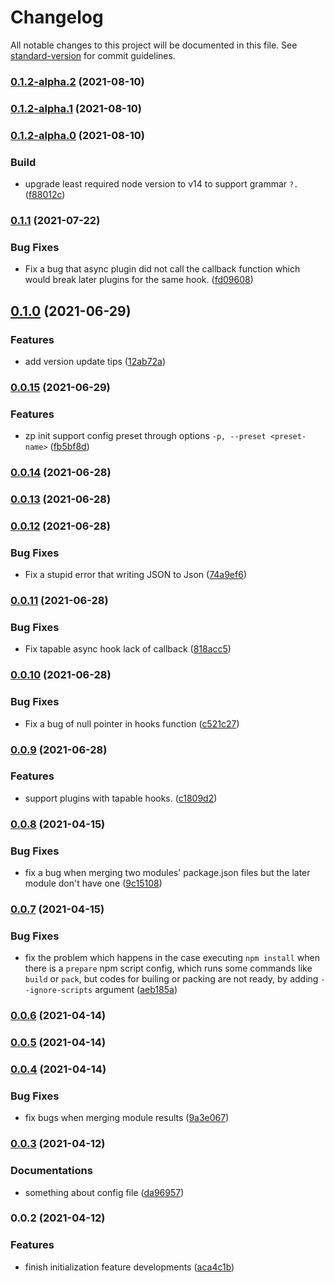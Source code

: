 # Changelog

All notable changes to this project will be documented in this file. See [standard-version](https://github.com/conventional-changelog/standard-version) for commit guidelines.

### [0.1.2-alpha.2](https://github.com/zppack/zp/compare/v0.1.2-alpha.1...v0.1.2-alpha.2) (2021-08-10)

### [0.1.2-alpha.1](https://github.com/zppack/zp/compare/v0.1.2-alpha.0...v0.1.2-alpha.1) (2021-08-10)

### [0.1.2-alpha.0](https://github.com/zppack/zp/compare/v0.1.1...v0.1.2-alpha.0) (2021-08-10)


### Build

* upgrade least required node version to v14 to support grammar `?.` ([f88012c](https://github.com/zppack/zp/commit/f88012ced1358ff7c7d1668755ab9dfa33fd4472))

### [0.1.1](https://github.com/zppack/zp/compare/v0.1.0...v0.1.1) (2021-07-22)


### Bug Fixes

* Fix a bug that async plugin did not call the callback function which would break later plugins for the same hook. ([fd09608](https://github.com/zppack/zp/commit/fd096083ce4f22f9d88db2a29291885cce5ab83a))

## [0.1.0](https://github.com/zppack/zp/compare/v0.0.15...v0.1.0) (2021-06-29)


### Features

* add version update tips ([12ab72a](https://github.com/zppack/zp/commit/12ab72a5d82ccc2ca7a6b084e8e039649b0526c8))

### [0.0.15](https://github.com/zppack/zp/compare/v0.0.14...v0.0.15) (2021-06-29)


### Features

* zp init support config preset through options `-p, --preset <preset-name>` ([fb5bf8d](https://github.com/zppack/zp/commit/fb5bf8de735e8e8f5bc57bb187f6a904bac55edc))

### [0.0.14](https://github.com/zppack/zp/compare/v0.0.13...v0.0.14) (2021-06-28)

### [0.0.13](https://github.com/zppack/zp/compare/v0.0.12...v0.0.13) (2021-06-28)

### [0.0.12](https://github.com/zppack/zp/compare/v0.0.11...v0.0.12) (2021-06-28)


### Bug Fixes

* Fix a stupid error that writing JSON to Json ([74a9ef6](https://github.com/zppack/zp/commit/74a9ef619d0ea87ab0f0e6cd888c7b0844440d94))

### [0.0.11](https://github.com/zppack/zp/compare/v0.0.10...v0.0.11) (2021-06-28)


### Bug Fixes

* Fix tapable async hook lack of callback ([818acc5](https://github.com/zppack/zp/commit/818acc520ba15cd9cea91d4177d5c36afd43d0e4))

### [0.0.10](https://github.com/zppack/zp/compare/v0.0.9...v0.0.10) (2021-06-28)


### Bug Fixes

* Fix a bug of null pointer in hooks function ([c521c27](https://github.com/zppack/zp/commit/c521c27e623c5ed4388f1e33dae57f3e0d080667))

### [0.0.9](https://github.com/zppack/zp/compare/v0.0.8...v0.0.9) (2021-06-28)


### Features

* support plugins with tapable hooks. ([c1809d2](https://github.com/zppack/zp/commit/c1809d2c19bd91b90a80dcc8989b387a8653be44))

### [0.0.8](https://github.com/zppack/zp/compare/v0.0.7...v0.0.8) (2021-04-15)


### Bug Fixes

* fix a bug when merging two modules' package.json files but the later module don't have one ([9c15108](https://github.com/zppack/zp/commit/9c1510836630d0880fbf71fcd5ed3272eb03b36f))

### [0.0.7](https://github.com/zppack/zp/compare/v0.0.6...v0.0.7) (2021-04-15)


### Bug Fixes

* fix the problem which happens in the case executing `npm install` when there is a `prepare` npm script config, which runs some commands like `build` or `pack`, but codes for builing or packing are not ready, by adding `--ignore-scripts` argument ([aeb185a](https://github.com/zppack/zp/commit/aeb185affc0a369cecd439dc1a9ab560b08d88e8))

### [0.0.6](https://github.com/zppack/zp/compare/v0.0.5...v0.0.6) (2021-04-14)

### [0.0.5](https://github.com/zppack/zp/compare/v0.0.4...v0.0.5) (2021-04-14)

### [0.0.4](https://github.com/zppack/zp/compare/v0.0.3...v0.0.4) (2021-04-14)


### Bug Fixes

* fix bugs when merging module results ([9a3e067](https://github.com/zppack/zp/commit/9a3e067431f66e0083f12b1a2448a301e8c0049c))

### [0.0.3](https://github.com/zppack/zp/compare/v0.0.2...v0.0.3) (2021-04-12)


### Documentations

* something about config file ([da96957](https://github.com/zppack/zp/commit/da96957554e9b675744f309c500665abdfaa6fff))

### 0.0.2 (2021-04-12)


### Features

* finish initialization feature developments ([aca4c1b](https://github.com/zppack/zp/commit/aca4c1bb55e3997c3bedd0c008af5b658b46c927))

